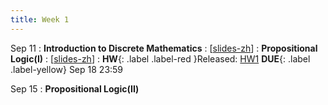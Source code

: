 ```yaml
---
title: Week 1
---
```


Sep 11
: **Introduction to Discrete Mathematics**
  :  \[[slides-zh](https://basics.sjtu.edu.cn/~yangqizhe/pdf/dm2023w/slides/0-overview-zh.pdf)\]
: **Propositional Logic(I)**
  :  \[[slides-zh](https://basics.sjtu.edu.cn/~yangqizhe/pdf/dm2023w/slides/1-propositonlogic-zh.pdf)\]
:  **HW**{: .label .label-red }Released: [HW1](https://basics.sjtu.edu.cn/~yangqizhe/pdf/dm2023w/homework/DM-hw1.pdf)  **DUE**{: .label .label-yellow} Sep 18  23:59

Sep 15
: **Propositional Logic(II)**



  

